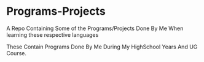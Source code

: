 # Programs-Projects
A Repo Containing Some of the Programs/Projects Done By Me When learning these respective languages

These Contain Programs Done By Me During My HighSchool Years And UG Course.
